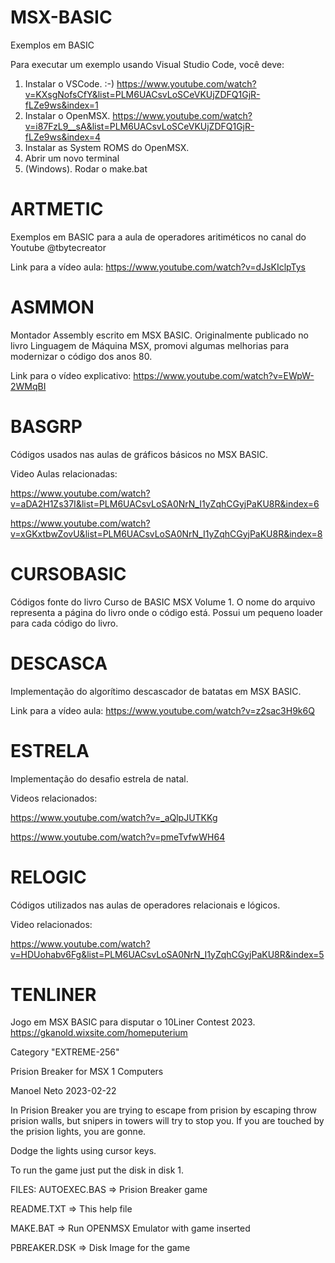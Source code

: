 # MSX-BASIC

 Exemplos em BASIC
 
 Para executar um exemplo usando Visual Studio Code, você deve:

 1. Instalar o VSCode. :-) https://www.youtube.com/watch?v=KXsgNofsCfY&list=PLM6UACsvLoSCeVKUjZDFQ1GjR-fLZe9ws&index=1 
 2. Instalar o OpenMSX. https://www.youtube.com/watch?v=i87FzL9__sA&list=PLM6UACsvLoSCeVKUjZDFQ1GjR-fLZe9ws&index=4
 3. Instalar as System ROMS do OpenMSX.
 4. Abrir um novo terminal 
 5. (Windows). Rodar o make.bat


# ARTMETIC

Exemplos em BASIC para a aula de operadores aritiméticos no canal do Youtube @tbytecreator

Link para a vídeo aula: https://www.youtube.com/watch?v=dJsKIclpTys

# ASMMON

Montador Assembly escrito em MSX BASIC. Originalmente publicado no livro Linguagem de Máquina MSX, promovi algumas melhorias para modernizar o código dos anos 80. 

Link para o vídeo explicativo: https://www.youtube.com/watch?v=EWpW-2WMqBI

# BASGRP
Códigos usados nas aulas de gráficos básicos no MSX BASIC. 

Video Aulas relacionadas: 

https://www.youtube.com/watch?v=aDA2H1Zs37I&list=PLM6UACsvLoSA0NrN_I1yZqhCGyjPaKU8R&index=6

https://www.youtube.com/watch?v=xGKxtbwZovU&list=PLM6UACsvLoSA0NrN_I1yZqhCGyjPaKU8R&index=8

# CURSOBASIC

Códigos fonte do livro Curso de BASIC MSX Volume 1. O nome do arquivo representa a página do livro onde o código está. Possui um pequeno loader para cada código do livro. 

# DESCASCA

Implementação do algorítimo descascador de batatas em MSX BASIC.

Link para a vídeo aula: https://www.youtube.com/watch?v=z2sac3H9k6Q

# ESTRELA

Implementação do desafio estrela de natal.

Videos relacionados: 

https://www.youtube.com/watch?v=_aQlpJUTKKg

https://www.youtube.com/watch?v=pmeTvfwWH64

# RELOGIC

Códigos utilizados nas aulas de operadores relacionais e lógicos.

Video relacionados:

https://www.youtube.com/watch?v=HDUohabv6Fg&list=PLM6UACsvLoSA0NrN_I1yZqhCGyjPaKU8R&index=5


# TENLINER

Jogo em MSX BASIC para disputar o 10Liner Contest 2023. 
https://gkanold.wixsite.com/homeputerium

Category "EXTREME-256"

Prision Breaker for MSX 1 Computers

Manoel Neto 2023-02-22

In Prision Breaker you are trying to escape from prision by escaping throw prision walls, but snipers in towers will try to stop you. If you are touched by the prision lights, you are gonne.  

Dodge the lights using cursor keys. 

To run the game just put the disk in disk 1. 

FILES: 
AUTOEXEC.BAS => Prision Breaker game

README.TXT   => This help file

MAKE.BAT     => Run OPENMSX Emulator with game inserted

PBREAKER.DSK => Disk Image for the game 
